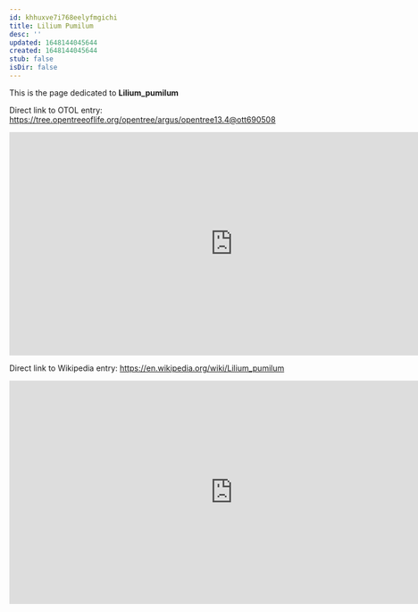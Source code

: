 ```yaml
---
id: khhuxve7i768eelyfmgichi
title: Lilium Pumilum
desc: ''
updated: 1648144045644
created: 1648144045644
stub: false
isDir: false
---
```

This is the page dedicated to **Lilium_pumilum**


Direct link to OTOL entry: https://tree.opentreeoflife.org/opentree/argus/opentree13.4@ott690508



<html>
    <body>
    <iframe src="https://tree.opentreeoflife.org/opentree/argus/opentree13.4@ott690508"
    width="800" height="400" frameborder="0" allowfullscreen> </iframe>
    </body>
</html>
    


Direct link to Wikipedia entry: https://en.wikipedia.org/wiki/Lilium_pumilum



<html>
    <body>
    <iframe src="https://en.wikipedia.org/wiki/Lilium_pumilum"
    width="800" height="400" frameborder="0" allowfullscreen> </iframe>
    </body>
</html>
    
